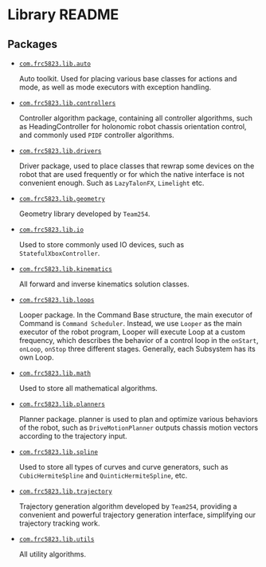 # Library README

## Packages
- [`com.frc5823.lib.auto`](auto)

  Auto toolkit. Used for placing various base classes for actions and mode, as well as mode executors with exception handling.

- [`com.frc5823.lib.controllers`](controllers)

  Controller algorithm package, containing all controller algorithms, such as HeadingController for holonomic robot chassis orientation control, and commonly used `PIDF` controller algorithms.

- [`com.frc5823.lib.drivers`](drivers)

  Driver package, used to place classes that rewrap some devices on the robot that are used frequently or for which the native interface is not convenient enough. Such as `LazyTalonFX`, `Limelight` etc.

- [`com.frc5823.lib.geometry`](geometry)

  Geometry library developed by `Team254`.

- [`com.frc5823.lib.io`](io)

  Used to store commonly used IO devices, such as `StatefulXboxController`.

- [`com.frc5823.lib.kinematics`](kinematics)

  All forward and inverse kinematics solution classes.

- [`com.frc5823.lib.loops`](loops)

  Looper package. In the Command Base structure, the main executor of Command is `Command Scheduler`. Instead, we use `Looper` as the main executor of the robot program, Looper will execute Loop at a custom frequency, which describes the behavior of a control loop in the `onStart`, `onLoop`, `onStop` three different stages. Generally, each Subsystem has its own Loop.

- [`com.frc5823.lib.math`](math)

  Used to store all mathematical algorithms.

- [`com.frc5823.lib.planners`](planners)

  Planner package. planner is used to plan and optimize various behaviors of the robot, such as `DriveMotionPlanner` outputs chassis motion vectors according to the trajectory input.

- [`com.frc5823.lib.spline`](spline)

  Used to store all types of curves and curve generators, such as `CubicHermiteSpline` and `QuinticHermiteSpline`, etc.

- [`com.frc5823.lib.trajectory`](trajectory)

  Trajectory generation algorithm developed by `Team254`, providing a convenient and powerful trajectory generation interface, simplifying our trajectory tracking work.

- [`com.frc5823.lib.utils`](utils)

  All utility algorithms.